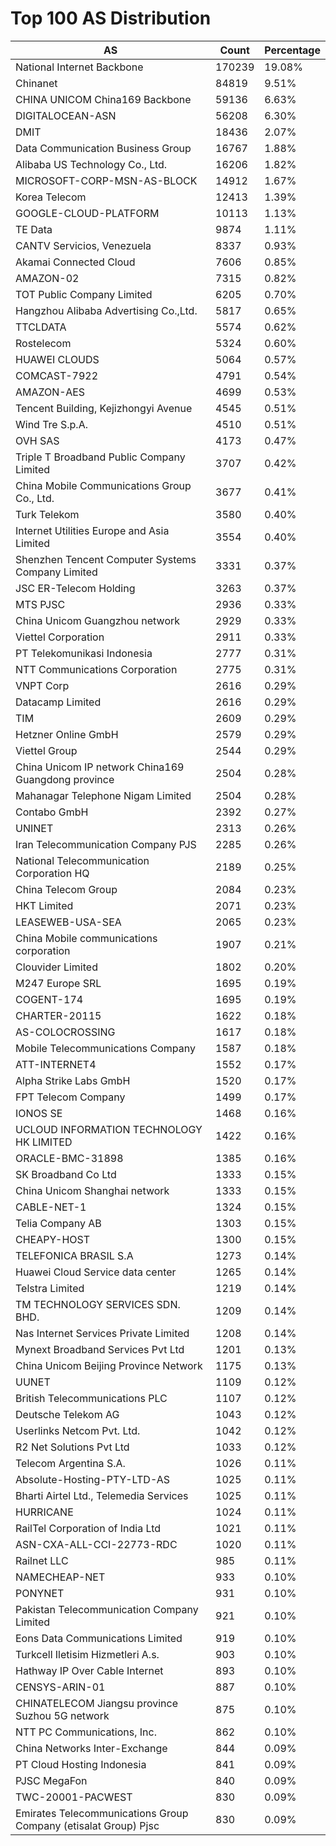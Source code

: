 # Top 100 AS Distribution
| AS | Count | Percentage |
|----|----|----|
| National Internet Backbone | 170239 | 19.08% |
| Chinanet | 84819 | 9.51% |
| CHINA UNICOM China169 Backbone | 59136 | 6.63% |
| DIGITALOCEAN-ASN | 56208 | 6.30% |
| DMIT | 18436 | 2.07% |
| Data Communication Business Group | 16767 | 1.88% |
| Alibaba US Technology Co., Ltd. | 16206 | 1.82% |
| MICROSOFT-CORP-MSN-AS-BLOCK | 14912 | 1.67% |
| Korea Telecom | 12413 | 1.39% |
| GOOGLE-CLOUD-PLATFORM | 10113 | 1.13% |
| TE Data | 9874 | 1.11% |
| CANTV Servicios, Venezuela | 8337 | 0.93% |
| Akamai Connected Cloud | 7606 | 0.85% |
| AMAZON-02 | 7315 | 0.82% |
| TOT Public Company Limited | 6205 | 0.70% |
| Hangzhou Alibaba Advertising Co.,Ltd. | 5817 | 0.65% |
| TTCLDATA | 5574 | 0.62% |
| Rostelecom | 5324 | 0.60% |
| HUAWEI CLOUDS | 5064 | 0.57% |
| COMCAST-7922 | 4791 | 0.54% |
| AMAZON-AES | 4699 | 0.53% |
| Tencent Building, Kejizhongyi Avenue | 4545 | 0.51% |
| Wind Tre S.p.A. | 4510 | 0.51% |
| OVH SAS | 4173 | 0.47% |
| Triple T Broadband Public Company Limited | 3707 | 0.42% |
| China Mobile Communications Group Co., Ltd. | 3677 | 0.41% |
| Turk Telekom | 3580 | 0.40% |
| Internet Utilities Europe and Asia Limited | 3554 | 0.40% |
| Shenzhen Tencent Computer Systems Company Limited | 3331 | 0.37% |
| JSC ER-Telecom Holding | 3263 | 0.37% |
| MTS PJSC | 2936 | 0.33% |
| China Unicom Guangzhou network | 2929 | 0.33% |
| Viettel Corporation | 2911 | 0.33% |
| PT Telekomunikasi Indonesia | 2777 | 0.31% |
| NTT Communications Corporation | 2775 | 0.31% |
| VNPT Corp | 2616 | 0.29% |
| Datacamp Limited | 2616 | 0.29% |
| TIM | 2609 | 0.29% |
| Hetzner Online GmbH | 2579 | 0.29% |
| Viettel Group | 2544 | 0.29% |
| China Unicom IP network China169 Guangdong province | 2504 | 0.28% |
| Mahanagar Telephone Nigam Limited | 2504 | 0.28% |
| Contabo GmbH | 2392 | 0.27% |
| UNINET | 2313 | 0.26% |
| Iran Telecommunication Company PJS | 2285 | 0.26% |
| National Telecommunication Corporation HQ | 2189 | 0.25% |
| China Telecom Group | 2084 | 0.23% |
| HKT Limited | 2071 | 0.23% |
| LEASEWEB-USA-SEA | 2065 | 0.23% |
| China Mobile communications corporation | 1907 | 0.21% |
| Clouvider Limited | 1802 | 0.20% |
| M247 Europe SRL | 1695 | 0.19% |
| COGENT-174 | 1695 | 0.19% |
| CHARTER-20115 | 1622 | 0.18% |
| AS-COLOCROSSING | 1617 | 0.18% |
| Mobile Telecommunications Company | 1587 | 0.18% |
| ATT-INTERNET4 | 1552 | 0.17% |
| Alpha Strike Labs GmbH | 1520 | 0.17% |
| FPT Telecom Company | 1499 | 0.17% |
| IONOS SE | 1468 | 0.16% |
| UCLOUD INFORMATION TECHNOLOGY HK LIMITED | 1422 | 0.16% |
| ORACLE-BMC-31898 | 1385 | 0.16% |
| SK Broadband Co Ltd | 1333 | 0.15% |
| China Unicom Shanghai network | 1333 | 0.15% |
| CABLE-NET-1 | 1324 | 0.15% |
| Telia Company AB | 1303 | 0.15% |
| CHEAPY-HOST | 1300 | 0.15% |
| TELEFONICA BRASIL S.A | 1273 | 0.14% |
| Huawei Cloud Service data center | 1265 | 0.14% |
| Telstra Limited | 1219 | 0.14% |
| TM TECHNOLOGY SERVICES SDN. BHD. | 1209 | 0.14% |
| Nas Internet Services Private Limited | 1208 | 0.14% |
| Mynext Broadband Services Pvt Ltd | 1201 | 0.13% |
| China Unicom Beijing Province Network | 1175 | 0.13% |
| UUNET | 1109 | 0.12% |
| British Telecommunications PLC | 1107 | 0.12% |
| Deutsche Telekom AG | 1043 | 0.12% |
| Userlinks Netcom Pvt. Ltd. | 1042 | 0.12% |
| R2 Net Solutions Pvt Ltd | 1033 | 0.12% |
| Telecom Argentina S.A. | 1026 | 0.11% |
| Absolute-Hosting-PTY-LTD-AS | 1025 | 0.11% |
| Bharti Airtel Ltd., Telemedia Services | 1025 | 0.11% |
| HURRICANE | 1024 | 0.11% |
| RailTel Corporation of India Ltd | 1021 | 0.11% |
| ASN-CXA-ALL-CCI-22773-RDC | 1020 | 0.11% |
| Railnet LLC | 985 | 0.11% |
| NAMECHEAP-NET | 933 | 0.10% |
| PONYNET | 931 | 0.10% |
| Pakistan Telecommunication Company Limited | 921 | 0.10% |
| Eons Data Communications Limited | 919 | 0.10% |
| Turkcell Iletisim Hizmetleri A.s. | 903 | 0.10% |
| Hathway IP Over Cable Internet | 893 | 0.10% |
| CENSYS-ARIN-01 | 887 | 0.10% |
| CHINATELECOM Jiangsu province Suzhou 5G network | 875 | 0.10% |
| NTT PC Communications, Inc. | 862 | 0.10% |
| China Networks Inter-Exchange | 844 | 0.09% |
| PT Cloud Hosting Indonesia | 841 | 0.09% |
| PJSC MegaFon | 840 | 0.09% |
| TWC-20001-PACWEST | 830 | 0.09% |
| Emirates Telecommunications Group Company (etisalat Group) Pjsc | 830 | 0.09% |
